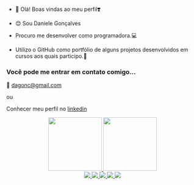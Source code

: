 - 🔭 Olá! Boas vindas ao meu perfil❣️

- 😊 Sou Daniele Gonçalves 
- Procuro me desenvolver como programadora.💻
- Utilizo o GitHub como portfólio de alguns projetos desenvolvidos em cursos aos quais participo.📑

### Você pode me entrar em contato comigo...

📧 dagonc@gmail.com

ou

Conhecer meu perfil no [linkedin]([linkedin.com/in/daniele-gonçalves-31692433](https://www.linkedin.com/in/daniele-gon%C3%A7alves-31692433/))
  

<div align="center">
  <a href="https://github.com/danigonc">
  <img height="140em" src="https://github-readme-stats.vercel.app/api?username=danigonc&show_icons=true&theme=radical&include_all_commits=true&count_private=true"/>
  <img height="140em" src="https://github-readme-stats.vercel.app/api/top-langs/?username=danigonc&layout=compact&langs_count=7&theme=radical"/>
</div>
  
  <div align="center"; "down"> 
  <img src="https://img.shields.io/badge/Python-FFD43B?style=for-the-badge&logo=python&logoColor=blue"/>  
  <img src="https://img.shields.io/badge/HTML5-E34F26?style=for-the-badge&logo=html5&logoColor=white"/>
  <img src="https://img.shields.io/badge/CSS3-1572B6?style=for-the-badge&logo=css3&logoColor=white"/>  
  <img src="https://img.shields.io/badge/JavaScript-323330?style=for-the-badge&logo=javascript&logoColor=F7DF1E"/>
  <img src="https://img.shields.io/badge/Scratch-4D97FF?style=for-the-badge&logo=Scratch&logoColor=white"/>
  
</div>




